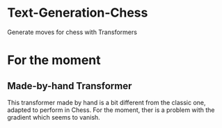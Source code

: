 # Text-Generation-Chess
Generate moves for chess with Transformers

# For the moment

## Made-by-hand Transformer
This transformer made by hand is a bit different from the classic one, adapted to perform in Chess.
For the moment, ther is a problem with the gradient which seems to vanish.
